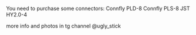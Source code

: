 You need to purchase some connectors:
Connfly PLD-8
Connfly PLS-8
JST HY2.0-4

more info and photos in tg channel @ugly_stick
